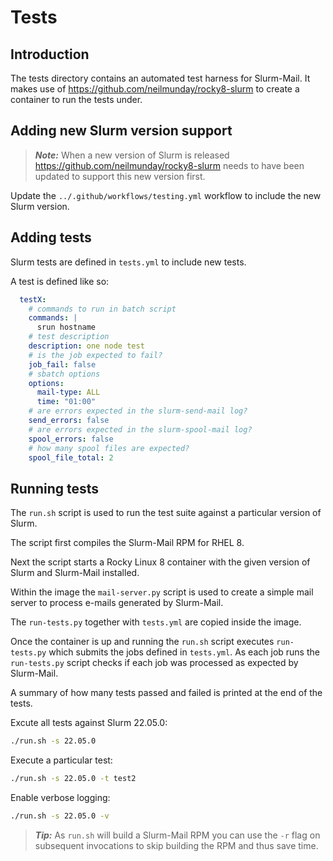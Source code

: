 # Tests

## Introduction

The tests directory contains an automated test harness for Slurm-Mail. It makes use of https://github.com/neilmunday/rocky8-slurm to create a container to run the tests under.

## Adding new Slurm version support

> **_Note:_** When a new version of Slurm is released https://github.com/neilmunday/rocky8-slurm needs to have been updated to support this new version first.

Update the `../.github/workflows/testing.yml` workflow to include the new Slurm version.

## Adding tests

Slurm tests are defined in `tests.yml` to include new tests.

A test is defined like so:

```yaml
  testX:
    # commands to run in batch script
    commands: |
      srun hostname  
    # test description
    description: one node test
    # is the job expected to fail?
    job_fail: false
    # sbatch options
    options:
      mail-type: ALL
      time: "01:00"
    # are errors expected in the slurm-send-mail log?
    send_errors: false
    # are errors expected in the slurm-spool-mail log?
    spool_errors: false
    # how many spool files are expected?
    spool_file_total: 2
```

## Running tests

The `run.sh` script is used to run the test suite against a particular version of Slurm.

The script first compiles the Slurm-Mail RPM for RHEL 8.

Next the script starts a Rocky Linux 8 container with the given version of Slurm and Slurm-Mail installed.

Within the image the `mail-server.py` script is used to create a simple mail server to process e-mails generated by Slurm-Mail.

The `run-tests.py` together with `tests.yml` are copied inside the image.

Once the container is up and running the `run.sh` script executes `run-tests.py` which submits the jobs defined in `tests.yml`. As each job runs the `run-tests.py` script checks if each job was processed as expected by Slurm-Mail.

A summary of how many tests passed and failed is printed at the end of the tests.

Excute all tests against Slurm 22.05.0:

```bash
./run.sh -s 22.05.0
```

Execute a particular test:

```bash
./run.sh -s 22.05.0 -t test2
```

Enable verbose logging:

```bash
./run.sh -s 22.05.0 -v
```

> **_Tip:_** As `run.sh` will build a Slurm-Mail RPM you can use the `-r` flag on subsequent invocations to skip building the RPM and thus save time.
